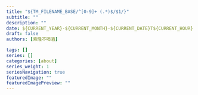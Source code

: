 ```yaml
---
title: "${TM_FILENAME_BASE/^[0-9]+ (.*)$/$1/}"
subtitle: ""
description: ""
date: ${CURRENT_YEAR}-${CURRENT_MONTH}-${CURRENT_DATE}T${CURRENT_HOUR}:${CURRENT_MINUTE}:00+08:00
draft: false
authors: [索隆不喝酒]

tags: []
series: []
categories: [about]
series_weight: 1
seriesNavigation: true
featuredImage: ""
featuredImagePreview: ""
---
```

<!--more-->

##
